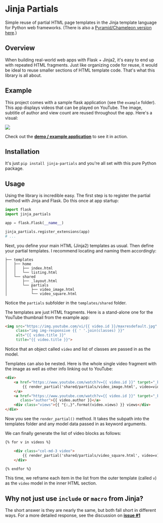 # Jinja Partials

Simple reuse of partial HTML page templates in the Jinja template language for Python web frameworks.
(There is also a [Pyramid/Chameleon version here](https://github.com/mikeckennedy/chameleon_partials).)

## Overview

When building real-world web apps with Flask + Jinja2, it's easy to end up with repeated HTML fragments.
Just like organizing code for reuse, it would be ideal to reuse smaller sections of HTML template code.
That's what this library is all about.

## Example

This project comes with a sample flask application (see the `example` folder). This app displays videos
that can be played on YouTube. The image, subtitle of author and view count are reused throughout the
app. Here's a visual:

![](https://raw.githubusercontent.com/mikeckennedy/jinja_partials/main/readme_resources/reused-html-visual.png)

Check out the [**demo / example application**](https://github.com/mikeckennedy/jinja_partials/tree/main/example) 
to see it in action. 

## Installation

It's just `pip install jinja-partials` and you're all set with this pure Python package.

## Usage

Using the library is incredible easy. The first step is to register the partial method with Jinja and Flask.
Do this once at app startup:

```python
import flask
import jinja_partials

app = flask.Flask(__name__)

jinja_partials.register_extensions(app)
# ...
```

Next, you define your main HTML (Jinja2) templates as usual. Then 
define your partial templates. I recommend locating and naming them accordingly:

```
├── templates
│   ├── home
│   │   ├── index.html
│   │   └── listing.html
│   └── shared
│       ├── _layout.html
│       └── partials
│           ├── video_image.html
│           └── video_square.html
```

Notice the `partials` subfolder in the `templates/shared` folder.

The templates are just HTML fragments. Here is a stand-alone one for the YouTube thumbnail from
the example app:

```html
<img src="https://img.youtube.com/vi/{{ video.id }}/maxresdefault.jpg"
     class="img img-responsive {{ ' '.join(classes) }}"
     alt="{{ video.title }}"
     title="{{ video.title }}">
```

Notice that an object called `video` and list of classes are passed in as the model.

Templates can also be nested. Here is the whole single video fragment with the image as well as other info
linking out to YouTube:

```html
<div>
    <a href="https://www.youtube.com/watch?v={{ video.id }}" target="_blank">
        {{ render_partial('shared/partials/video_image.html', video=video) }}
    </a>
    <a href="https://www.youtube.com/watch?v={{ video.id }}" target="_blank"
       class="author">{{ video.author }}</a>
    <div class="views">{{ "{:,}".format(video.views) }} views</div>
</div>
```

Now you see the `render_partial()` method. It takes the subpath into the templates folder and
any model data passed in as keyword arguments.

We can finally generate the list of video blocks as follows:

```html
{% for v in videos %}

    <div class="col-md-3 video">
        {{ render_partial('shared/partials/video_square.html', video=v) }}
    </div>

{% endfor %}
```

This time, we reframe each item in the list from the outer template (called `v`) as the `video` model
in the inner HTML section.


## Why not just use `include` or `macro` from Jinja?

The short answer is they are nearly the same, but both fall short in different ways. 
For a more detailed response, see the discussion on [**issue #1**](https://github.com/mikeckennedy/jinja_partials/issues/1)